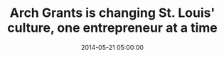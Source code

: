 ---
date:   2014-05-21 05:00:00
source:  "St. Louis Post-Dispatch"
title: "Arch Grants is changing St. Louis' culture, one entrepreneur at a time"
categories: press
link: http://www.stltoday.com/business/columns/david-nicklaus/arch-grants-is-changing-st-louis-culture-one-entrepreneur-at/article_c4e36540-ba27-5752-91aa-9aa9aa2c38b4.html
---